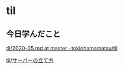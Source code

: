# til

## 今日学んだこと

[til/2020\-05\.md at master · tokiohamamatsu/til](https://github.com/tokiohamamatsu/til/blob/master/tir/2020-05.md/#22)

[til/サーバーの立て方](https://github.com/tokiohamamatsu/til/blob/master/Linux/%E3%82%B5%E3%83%BC%E3%83%90%E3%83%BC%E3%81%AE%E7%AB%8B%E3%81%A6%E6%96%B9.md#virtualhost%E3%81%AE%E4%BD%BF%E3%81%84%E6%96%B9)